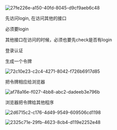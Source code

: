 ![27fe226e-a150-40fd-8045-d9cf9aeb6c48](file:///D:/TypeDown_Screenshot/27fe226e-a150-40fd-8045-d9cf9aeb6c48.png)

先访问login, 在访问其他的接口

必须要login

其他接口在访问的时候，必须也要先check是否有login



登录认证



生成一个令牌

![72c10e23-c2c4-4271-8042-f726b6917d85](file:///D:/TypeDown_Screenshot/72c10e23-c2c4-4271-8042-f726b6917d85.png)

把令牌相应给浏览器

![af78a16e-f027-4bb8-abc2-dadeeb3e796b](file:///D:/TypeDown_Screenshot/af78a16e-f027-4bb8-abc2-dadeeb3e796b.png)

浏览器把令牌给其他程序

![2d6715c2-c176-4d49-9549-609506cd1198](file:///D:/TypeDown_Screenshot/2d6715c2-c176-4d49-9549-609506cd1198.png)

![2325c71e-29fb-4623-8cb4-d119e2252e48](file:///D:/TypeDown_Screenshot/2325c71e-29fb-4623-8cb4-d119e2252e48.png)
